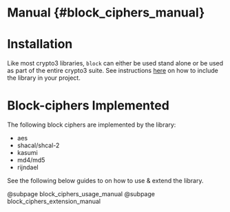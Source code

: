 # Manual {#block_ciphers_manual}


# Installation

Like most crypto3 libraries, `block` can either be used stand alone or be used as
part of the entire crypto3 suite. See instructions [here](https://github.com/NilFoundation/crypto3#usage) on how to include the
library in your project.

# Block-ciphers Implemented

The following block ciphers are implemented by the library:
- aes
- shacal/shcal-2
- kasumi
- md4/md5
- rijndael

See the following below guides to on how to use & extend
the library.

@subpage block_ciphers_usage_manual
@subpage block_ciphers_extension_manual